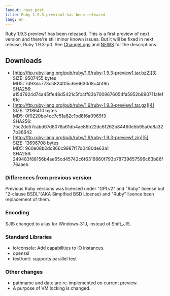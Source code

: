 ```yaml
---
layout: news_post
title: Ruby 1.9.3 preview1 has been released
lang: en
---
```


Ruby 1.9.3 preview1 has been released. This is a first preview of next
version and there're still minor known issues. But it will be fixed in
next release, Ruby 1.9.3-p0. See [ChangeLogs][1] and [NEWS][2] for the
descriptions. 

## Downloads

* [http://ftp.ruby-lang.org/pub/ruby/1.9/ruby-1.9.3-preview1.tar.bz2][3]<br />
  SIZE: 9507455 bytes<br />
  MD5: 7d93dc773c5824f05c6e6630d8c4bf9b<br />
  SHA256: a15d7924d74a45ffe48d5421c5fc4ff83b7009676054fa5952b890711afef6fc
* [http://ftp.ruby-lang.org/pub/ruby/1.9/ruby-1.9.3-preview1.tar.gz][4]<br />
  SIZE: 12186410 bytes<br />
  MD5: 0f0220be4cc7c51a82c1bd8f6a0969f3<br />
  SHA256: 75c2dd57cabd67d8078a61db4ae86b22dc6f262b84460e5b95a0d8a327b36642
* [http://ftp.ruby-lang.org/pub/ruby/1.9/ruby-1.9.3-preview1.zip][5]<br />
  SIZE: 13696708 bytes<br />
  MD5: 960e08b2dc866c9987f17d0480de63a1<br />
  SHA256: 249483f88156b4ae65cd45742c6f6316660f793b78739657596c63b86f76aaeb

### Differences from previous version

Previous Ruby versions was licensed under "GPLv2" and "Ruby" license
but "2-clause BSDL"(AKA Simplfied BSD License) and "Ruby" lisence
been replacement of them.

### Encoding

SJIS changed to alias for Windows-31J, instead of Shift_JIS.

### Standard Libraries

* io/console: Add capabilities to IO instances.
* openssl
* test/unit: supports parallel test

### Other changes

* pathname and date are re-implemented on current preview.
* A purpose of VM locking is changed.

[1]: http://svn.ruby-lang.org/repos/ruby/tags/v1\_9\_3\_preview1/ChangeLog
[2]: http://svn.ruby-lang.org/repos/ruby/tags/v1_9_3_preview1/NEWS 
[3]: http://ftp.ruby-lang.org/pub/ruby/1.9/ruby-1.9.3-preview1.tar.bz2 
[4]: http://ftp.ruby-lang.org/pub/ruby/1.9/ruby-1.9.3-preview1.tar.gz 
[5]: http://ftp.ruby-lang.org/pub/ruby/1.9/ruby-1.9.3-preview1.zip 
